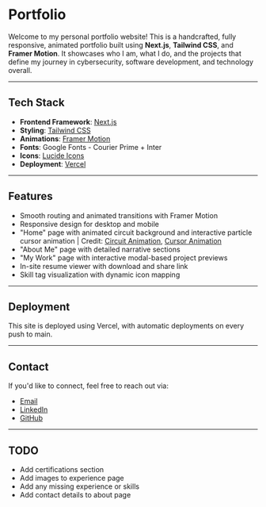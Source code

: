 # Portfolio
Welcome to my personal portfolio website! This is a handcrafted, fully responsive, animated portfolio built using **Next.js**, **Tailwind CSS**, and **Framer Motion**. It showcases who I am, what I do, and the projects that define my journey in cybersecurity, software development, and technology overall.

---

## Tech Stack

- **Frontend Framework**: [Next.js](https://nextjs.org/)
- **Styling**: [Tailwind CSS](https://tailwindcss.com/)
- **Animations**: [Framer Motion](https://framer.com/motion/)
- **Fonts**: Google Fonts - Courier Prime + Inter
- **Icons**: [Lucide Icons](https://lucide.dev/)
- **Deployment**: [Vercel](https://vercel.com)

---

## Features

- Smooth routing and animated transitions with Framer Motion
- Responsive design for desktop and mobile
- "Home" page with animated circuit background and interactive particle cursor animation | Credit: [Circuit Animation](https://dribbble.com/shots/3433250-Circuit-Animation-SVG-CSS), [Cursor Animation](https://www.sliderrevolution.com/resources/css-animated-background/)
- "About Me" page with detailed narrative sections
- "My Work" page with interactive modal-based project previews
- In-site resume viewer with download and share link
- Skill tag visualization with dynamic icon mapping

---

## Deployment
This site is deployed using Vercel, with automatic deployments on every push to main.

---

## Contact
If you'd like to connect, feel free to reach out via:
- [Email](mailto:medhansh2005@gmail.com)
- [LinkedIn](https://linkedin.com/in/medhansh-garg)
- [GitHub](https://github.com/hackoverflow404)

---

## TODO
- Add certifications section
- Add images to experience page
- Add any missing experience or skills
- Add contact details to about page
